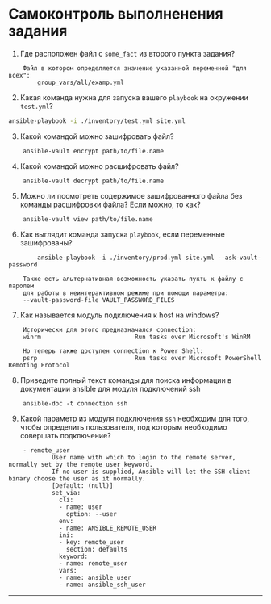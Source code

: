 # Самоконтроль выполненения задания

1. Где расположен файл с `some_fact` из второго пункта задания?

```answer1
    Файл в котором определяется значение указанной переменной "для всех":
        group_vars/all/examp.yml
```

2. Какая команда нужна для запуска вашего `playbook` на окружении `test.yml`?

```bash
ansible-playbook -i ./inventory/test.yml site.yml
```

3. Какой командой можно зашифровать файл?

```answer3
    ansible-vault encrypt path/to/file.name
```

4. Какой командой можно расшифровать файл?

```answer4
    ansible-vault decrypt path/to/file.name
```

5. Можно ли посмотреть содержимое зашифрованного файла без команды расшифровки файла? Если можно, то как?

```answer5
    ansible-vault view path/to/file.name
```

6. Как выглядит команда запуска `playbook`, если переменные зашифрованы?

```answer6
        ansible-playbook -i ./inventory/prod.yml site.yml --ask-vault-password

    Также есть альтернативная возможность указать пукть к файлу с паролем 
    для работы в неинтерактивном режиме при помощи параметра:
    --vault-password-file VAULT_PASSWORD_FILES
```

7. Как называется модуль подключения к host на windows?

```answer7
    Исторически для этого предназначался connection:
    winrm                          Run tasks over Microsoft's WinRM                               

    Но теперь также доступен connection к Power Shell:
    psrp                           Run tasks over Microsoft PowerShell Remoting Protocol
```

8. Приведите полный текст команды для поиска информации в документации ansible для модуля подключений ssh

```answer8
    ansible-doc -t connection ssh

```

9. Какой параметр из модуля подключения `ssh` необходим для того, чтобы определить пользователя, под которым необходимо совершать подключение?

```answer9
    - remote_user
            User name with which to login to the remote server, normally set by the remote_user keyword.
            If no user is supplied, Ansible will let the SSH client binary choose the user as it normally.
            [Default: (null)]
            set_via:
              cli:
              - name: user
                option: --user
              env:
              - name: ANSIBLE_REMOTE_USER
              ini:
              - key: remote_user
                section: defaults
              keyword:
              - name: remote_user
              vars:
              - name: ansible_user
              - name: ansible_ssh_user
```


---
